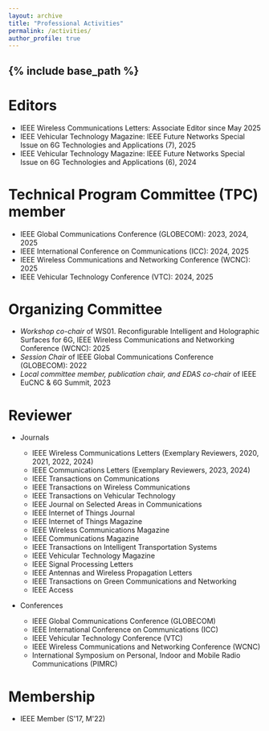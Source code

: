 ```yaml
---
layout: archive
title: "Professional Activities"
permalink: /activities/
author_profile: true
---
```


{% include base_path %}
---

# Editors
* IEEE Wireless Communications Letters: Associate Editor since May 2025
* IEEE Vehicular Technology Magazine: IEEE Future Networks Special Issue on 6G Technologies and Applications (7), 2025
* IEEE Vehicular Technology Magazine: IEEE Future Networks Special Issue on 6G Technologies and Applications (6), 2024

# Technical Program Committee (TPC) member
* IEEE Global Communications Conference (GLOBECOM): 2023, 2024, 2025
* IEEE International Conference on Communications (ICC): 2024, 2025
* IEEE Wireless Communications and Networking Conference (WCNC): 2025
* IEEE Vehicular Technology Conference (VTC): 2024, 2025


# Organizing Committee
* *Workshop co-chair* of WS01. Reconfigurable Intelligent and Holographic Surfaces for 6G, IEEE Wireless Communications and Networking Conference (WCNC): 2025
* *Session Chair* of IEEE Global Communications Conference (GLOBECOM): 2022
* *Local committee member, publication chair, and EDAS co-chair* of IEEE EuCNC & 6G Summit, 2023


# Reviewer
* Journals
  - IEEE Wireless Communications Letters (Exemplary Reviewers, 2020, 2021, 2022, 2024)
  - IEEE Communications Letters (Exemplary Reviewers, 2023, 2024)
  - IEEE Transactions on Communications
  - IEEE Transactions on Wireless Communications
  - IEEE Transactions on Vehicular Technology
  - IEEE Journal on Selected Areas in Communications
  - IEEE Internet of Things Journal
  - IEEE Internet of Things Magazine
  - IEEE Wireless Communications Magazine
  - IEEE Communications Magazine
  - IEEE Transactions on Intelligent Transportation Systems
  - IEEE Vehicular Technology Magazine
  - IEEE Signal Processing Letters
  - IEEE Antennas and Wireless Propagation Letters
  - IEEE Transactions on Green Communications and Networking
  - IEEE Access
  
* Conferences
  - IEEE Global Communications Conference (GLOBECOM)
  - IEEE International Conference on Communications (ICC)
  - IEEE Vehicular Technology Conference (VTC)
  - IEEE Wireless Communications and Networking Conference (WCNC)
  - International Symposium on Personal, Indoor and Mobile Radio Communications (PIMRC)


# Membership
* IEEE Member (S'17, M'22)




